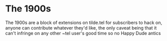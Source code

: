 # The 1900s

The 1900s are a block of extensions on tilde.tel for subscribers to hack on, anyone can contribute whatever they'd like, the only caveat being that it can't infringe on any other ~tel user's good time so no Happy Dude antics
